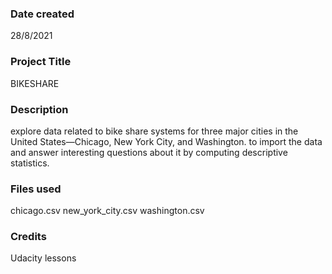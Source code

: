 
### Date created
28/8/2021

### Project Title
BIKESHARE

### Description
explore data related to bike share systems for three major cities in the United States—Chicago, New York City, and Washington.
to import the data and answer interesting questions about it by computing descriptive statistics.
 
### Files used
chicago.csv
new_york_city.csv
washington.csv

### Credits
Udacity lessons 
